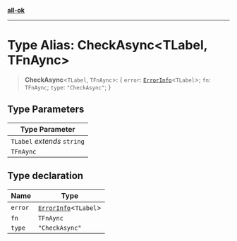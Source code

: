 [**all-ok**](../README.md)

***

# Type Alias: CheckAsync\<TLabel, TFnAync\>

> **CheckAsync**\<`TLabel`, `TFnAync`\>: \{ `error`: [`ErrorInfo`](ErrorInfo.md)\<`TLabel`\>; `fn`: `TFnAync`; `type`: `"CheckAsync"`; \}

## Type Parameters

| Type Parameter |
| ------ |
| `TLabel` *extends* `string` |
| `TFnAync` |

## Type declaration

| Name | Type |
| ------ | ------ |
| `error` | [`ErrorInfo`](ErrorInfo.md)\<`TLabel`\> |
| `fn` | `TFnAync` |
| `type` | `"CheckAsync"` |
